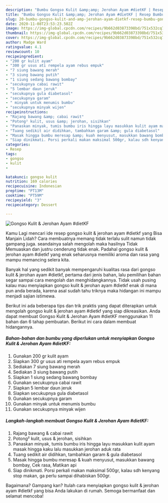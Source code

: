 ```yaml
---
description: "Bumbu Gongso Kulit &amp;amp; Jerohan Ayam #dietKF | Resep Bumbu Gongso Kulit &amp;amp; Jerohan Ayam #dietKF Yang Enak dan Simpel"
title: "Bumbu Gongso Kulit &amp;amp; Jerohan Ayam #dietKF | Resep Bumbu Gongso Kulit &amp;amp; Jerohan Ayam #dietKF Yang Enak dan Simpel"
slug: 20-bumbu-gongso-kulit-and-amp-jerohan-ayam-dietkf-resep-bumbu-gongso-kulit-and-amp-jerohan-ayam-dietkf-yang-enak-dan-simpel
date: 2020-11-08T23:53:23.502Z
image: https://img-global.cpcdn.com/recipes/9b662d03873398bd/751x532cq70/gongso-kulit-jerohan-ayam-dietkf-foto-resep-utama.jpg
thumbnail: https://img-global.cpcdn.com/recipes/9b662d03873398bd/751x532cq70/gongso-kulit-jerohan-ayam-dietkf-foto-resep-utama.jpg
cover: https://img-global.cpcdn.com/recipes/9b662d03873398bd/751x532cq70/gongso-kulit-jerohan-ayam-dietkf-foto-resep-utama.jpg
author: Madge Ward
ratingvalue: 4.1
reviewcount: 10
recipeingredient:
- "200 gr kulit ayam"
- "300 gr usus ati rempela ayam rebus empuk"
- "7 siung bawang merah"
- "3 siung bawang putih"
- "1 siung sedang bawang bombay"
- "secukupnya cabai rawit"
- "5 lembar daun jeruk"
- "secukupnya gula diabetasol"
- "secukupnya garam"
- " minyak untuk menumis bumbu"
- "secukupnya minyak wijen"
recipeinstructions:
- "Rajang bawang &amp; cabai rawit"
- "Potong² kulit, usus &amp; jerohan, sisihkan"
- "Panaskan minyak, tumis bumbu iris hingga layu masukkan kulit ayam masak hingga kaku lalu masukkan jerohan aduk rata"
- "Tuang sedikit air didihkan, tambahkan garam &amp; gula diabetasol"
- "Masak hingga bumbu meresap &amp; kuah menyusut, masukkan bawang bombay, Cek rasa, Matikan api"
- "Siap dinikmati. Porsi perkali makan maksimal 500gr, kalau sdh kenyang stop makan, ga perlu sampai dihabiskan 500gr."
categories:
- Resep
tags:
- gongso
- kulit
- 

katakunci: gongso kulit  
nutrition: 169 calories
recipecuisine: Indonesian
preptime: "PT13M"
cooktime: "PT59M"
recipeyield: "3"
recipecategory: Dessert

---
```



![Gongso Kulit &amp; Jerohan Ayam #dietKF](https://img-global.cpcdn.com/recipes/9b662d03873398bd/751x532cq70/gongso-kulit-jerohan-ayam-dietkf-foto-resep-utama.jpg)

Kamu Lagi mencari ide resep gongso kulit &amp; jerohan ayam #dietkf yang Bisa Manjain Lidah? Cara membuatnya memang tidak terlalu sulit namun tidak gampang juga. seandainya salah mengolah maka hasilnya Tidak Memuaskan dan justru cenderung tidak enak. Padahal gongso kulit &amp; jerohan ayam #dietkf yang enak seharusnya memiliki aroma dan rasa yang mampu memancing selera kita.



Banyak hal yang sedikit banyak mempengaruhi kualitas rasa dari gongso kulit &amp; jerohan ayam #dietkf, pertama dari jenis bahan, lalu pemilihan bahan segar sampai cara mengolah dan menghidangkannya. Tidak usah pusing kalau mau menyiapkan gongso kulit &amp; jerohan ayam #dietkf enak di mana pun anda berada, karena asal sudah tahu triknya maka hidangan ini mampu menjadi sajian istimewa.


Berikut ini ada beberapa tips dan trik praktis yang dapat diterapkan untuk mengolah gongso kulit &amp; jerohan ayam #dietkf yang siap dikreasikan. Anda dapat membuat Gongso Kulit &amp; Jerohan Ayam #dietKF menggunakan 11 bahan dan 6 tahap pembuatan. Berikut ini cara dalam membuat hidangannya.

<!--inarticleads1-->

##### Bahan-bahan dan bumbu yang diperlukan untuk menyiapkan Gongso Kulit &amp; Jerohan Ayam #dietKF:

1. Gunakan 200 gr kulit ayam
1. Siapkan 300 gr usus ati rempela ayam rebus empuk
1. Sediakan 7 siung bawang merah
1. Sediakan 3 siung bawang putih
1. Siapkan 1 siung sedang bawang bombay
1. Gunakan secukupnya cabai rawit
1. Siapkan 5 lembar daun jeruk
1. Siapkan secukupnya gula diabetasol
1. Gunakan secukupnya garam
1. Gunakan  minyak untuk menumis bumbu
1. Gunakan secukupnya minyak wijen




<!--inarticleads2-->

##### Langkah-langkah membuat Gongso Kulit &amp; Jerohan Ayam #dietKF:

1. Rajang bawang &amp; cabai rawit
1. Potong² kulit, usus &amp; jerohan, sisihkan
1. Panaskan minyak, tumis bumbu iris hingga layu masukkan kulit ayam masak hingga kaku lalu masukkan jerohan aduk rata
1. Tuang sedikit air didihkan, tambahkan garam &amp; gula diabetasol
1. Masak hingga bumbu meresap &amp; kuah menyusut, masukkan bawang bombay, Cek rasa, Matikan api
1. Siap dinikmati. Porsi perkali makan maksimal 500gr, kalau sdh kenyang stop makan, ga perlu sampai dihabiskan 500gr.




Bagaimana? Gampang kan? Itulah cara menyiapkan gongso kulit &amp; jerohan ayam #dietkf yang bisa Anda lakukan di rumah. Semoga bermanfaat dan selamat mencoba!
